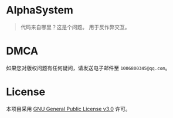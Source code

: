 # AlphaSystem

> 代码来自哪里？这是个问题。
> 用于反作弊交互。

# DMCA
如果您对版权问题有任何疑问，请发送电子邮件至 `1006800345@qq.com`。

# License
本项目采用 [GNU General Public License v3.0](https://choosealicense.com/licenses/agpl-3.0/) 许可。


